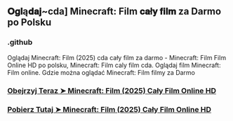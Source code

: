 ## 𝐎𝐠𝐥ą𝐝𝐚𝐣~cda] Minecraft: Film 𝐜𝐚ł𝐲 𝐟𝐢𝐥𝐦 za Darmo po Polsku

### .github

Oglądaj Minecraft: Film (2025) cda cały film za darmo - Minecraft: Film Film Online HD po polsku, Minecraft: Film caly film cda. Oglądaj film Minecraft: Film online. Gdzie można oglądać Minecraft: Film filmy za Darmo

### [Obejrzyj Teraz ➤ Minecraft: Film (2025) Cały Film Online HD](https://watching4khdmovies.blogspot.com/2025/04/minecraft.html)

### [Pobierz Tutaj ➤ Minecraft: Film (2025) Cały Film Online HD](https://watching4khdmovies.blogspot.com/2025/04/minecraft.html)
